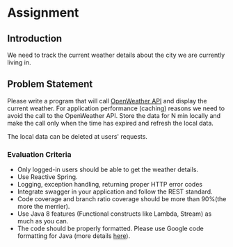 # Assignment

## Introduction
We need to track the current weather details about the city we are currently living in.

## Problem Statement 
Please write a program that will call [OpenWeather API](https://openweathermap.org/) and display the current weather. For application performance (caching) reasons we need to avoid the call to the OpenWeather API. Store the data for N min locally and make the call only when the time has expired and refresh the local data.

The local data can be deleted at users' requests.

### Evaluation Criteria
* Only logged-in users should be able to get the weather details.
* Use Reactive Spring.
* Logging, exception handling, returning proper HTTP error codes
* Integrate swagger in your application and follow the REST standard.
* Code coverage and branch ratio coverage should be more than 90%(the more the merrier).
* Use Java 8 features (Functional constructs like Lambda, Stream) as much as you can.
* The code should be properly formatted. Please use Google code formatting for Java (more details [here](https://github.com/HPI-Information-Systems/Metanome/wiki/Installing-the-google-styleguide-settings-in-intellij-and-eclipse)).
